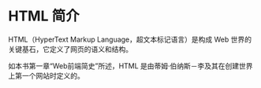 # HTML 简介

HTML（HyperText Markup Language，超文本标记语言）是构成 Web 世界的关键基石，它定义了网页的语义和结构。

如本书第一章“Web前端简史”所述，HTML 是由蒂姆·伯纳斯－李及其在创建世界上第一个网站时定义的。
